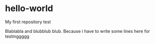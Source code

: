 # hello-world
My first repository test

Blablabla and blubblub blub. Because i have to write some lines here for testinggggg
